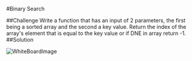 #Binary Search 

##Challenge 
Write a function that has an input of 2 parameters, the first being a sorted array and the second a key value. Return the index of the array's element that is equal to the key value or if DNE in array return -1. 
##Solution

![WhiteBoardImage]('assets/401-WB-3.jpg')
